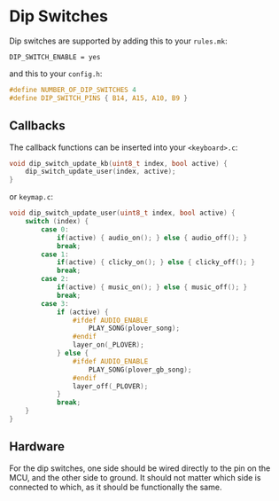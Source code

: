 # Dip Switches

Dip switches are supported by adding this to your `rules.mk`:

    DIP_SWITCH_ENABLE = yes

and this to your `config.h`:

```c
#define NUMBER_OF_DIP_SWITCHES 4
#define DIP_SWITCH_PINS { B14, A15, A10, B9 }
```


## Callbacks

The callback functions can be inserted into your `<keyboard>.c`:

```c
void dip_switch_update_kb(uint8_t index, bool active) { 
    dip_switch_update_user(index, active); 
}
```


or `keymap.c`:

```c
void dip_switch_update_user(uint8_t index, bool active) { 
    switch (index) {
        case 0:
            if(active) { audio_on(); } else { audio_off(); }
            break;
        case 1:
            if(active) { clicky_on(); } else { clicky_off(); }
            break;
        case 2:
            if(active) { music_on(); } else { music_off(); }
            break;
        case 3:
            if (active) {
                #ifdef AUDIO_ENABLE
                    PLAY_SONG(plover_song);
                #endif
                layer_on(_PLOVER);
            } else {
                #ifdef AUDIO_ENABLE
                    PLAY_SONG(plover_gb_song);
                #endif
                layer_off(_PLOVER);
            }
            break;
    }
}
```


## Hardware

For the dip switches, one side should be wired directly to the pin on the MCU, and the other side to ground.  It should not matter which side is connected to which, as it should be functionally the same. 
